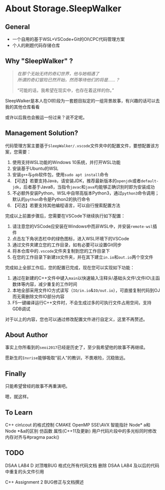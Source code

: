 # About Storage.SleepWalker

## General

- 一个自用的基于WSL+VSCode+Git的OI\CPC代码管理方案
- 个人的刷题代码存储仓库

## Why "SleepWalker" ?

> *在那个无始无终的奇幻世界，他与她相遇了*\
> *所谓的奇幻冒险已然开始，然而等待他们的将是……？*
>
> “可能的话，我希望在现实中，也存在着这样的你。”

SleepWalker是本人在OI阶段为一套题目拟定的一组背景故事，有兴趣的话可以去我的其他仓库看看

或许以后我也会搬运一份过来？说不定呢。

## Management Solution?

代码管理方案主要基于`SleepWalker/.vscode`文件夹中的配置文件，要想配置该方案，您需要：

1. 使用支持WSL功能的Windows 10系统，并打开WSL功能
2. 安装基于Ubuntu的WSL
3. 安装`g++`与`gdb`软件包，使用`sudo apt install`命令
4. 【可选】若要支持Java，请安装JDK，推荐最新版本的`openjdk`或者`default-jdk`，后者基于Java8，当指令`javac`和`java`均能够正确识别时即为安装成功
5. 不必额外安装Python，WSL中自带高版本Python3，通过`python3`命令调用；默认的`python`命令是Python2的执行命令
6. 【可选】若要支持其他编程语言，可以自行搜索配置方法

完成以上前置步骤后，您需要在VSCode下继续执行如下配置：

1. 请注意您的VSCode应安装在Windows中而非WSL中，并安装`remote-wsl`插件
2. 点击左下角状态栏中的绿色图标，进入WSL环境下的VSCode
3. 通过文件夹建立您的工作目录，如有必要可以设置Git同步
4. 将本仓库中的`.vscode`文件夹复制到您的工作目录下
5. 在您的工作目录下新建`IO`文件夹，并在其下建立`in.io`和`out.io`两个空文件

完成如上全部工作后，您的配置已完成，现在您可以实现如下功能：

1. 通过在新建的C++文件中键入`main`以快速输入注释头\基础头文件\文件IO\主函数体等内容，减少重复的工作时间
2. 本地全部采用文件IO方式读写（`IO/in.io`&`IO/out.io`），可直接复制代码到OJ而无需删除文件IO部分内容
3. F5一键编译运行C++文件时，不会生成过多的可执行文件占用空间，支持GDB调试

对于以上的内容，您也可以通过修改配置文件进行自定义，这里不再赘述。

## About Author

事实上你所看到的`seoi2017`已经是历史了，至少我希望他的故事不再继续。

愿新生的`Invrise`能够吸取“前人”的教训，不畏艰险，沉稳致远。

## Finally

只能希望曾经的故事不再重演吧。

嗯，就这样。

## To Learn

C++ cin\cout 的格式控制
CMAKE
OpenMP
SSE\AVX
智能指针
Node* a和Node *&a的区别
仿函数
属性(C++11及更新)
用户代码片段中的多光标同时修改
内存对齐与#pragma pack()

## TODO

DSAA LAB4 D 对顶堆BUG
格式化所有代码文档
删除 DSAA LAB4 及以后的代码中重复的头文件引用

C++ Assignment 2 BUG修正与文档撰述